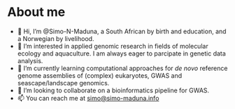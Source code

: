 # About me
- 👋 Hi, I’m @Simo-N-Maduna, a South African by birth and education, and a Norwegian by livelihood.
- 👀 I’m interested in applied genomic research in fields of molecular ecology and aquaculture. I am always eager to parcipate in genetic data analysis. 
- 🌱 I’m currently learning computational approaches for *de novo* reference genome assemblies of (complex) eukaryotes, GWAS and seascape/landscape genomics.
- 💞️ I’m looking to collaborate on a bioinformatics pipeline for GWAS. 
- 📫 You can reach me at simo@simo-maduna.info

<!---
simo-N-Maduna/simo-N-Maduna is a ✨ special ✨ repository because its `README.md` (this file) appears on your GitHub profile.
You can click the Preview link to take a look at your changes.
--->
